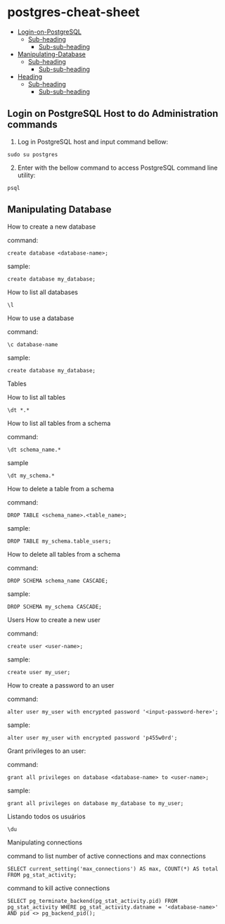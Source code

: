 # postgres-cheat-sheet
- [Login-on-PostgreSQL](#Login-on-PostgreSQL-Host-to-do-Administration-commands)
  * [Sub-heading](#sub-heading)
    + [Sub-sub-heading](#sub-sub-heading)
- [Manipulating-Database](#Manipulating-Database)
  * [Sub-heading](#sub-heading-1)
    + [Sub-sub-heading](#sub-sub-heading-1)
- [Heading](#heading-2)
  * [Sub-heading](#sub-heading-2)
    + [Sub-sub-heading](#sub-sub-heading-2)


## Login on PostgreSQL Host to do Administration commands

1. Log in PostgreSQL host and input command bellow:

```sudo su postgres```


2. Enter with the bellow command to access PostgreSQL command line utility:

```psql```



## Manipulating Database

How to create a new database

command:

```create database <database-name>;```

sample:

```create database my_database;```

How to list all databases

```\l```

How to use a database

command:

```\c database-name```

sample:

```create database my_database;```

Tables

How to list all tables

```\dt *.*```

How to list all tables from a schema

command:

```\dt schema_name.*```

sample

```\dt my_schema.*```

How to delete a table from a schema

command:

```DROP TABLE <schema_name>.<table_name>;```

sample:

```DROP TABLE my_schema.table_users;```

How to delete all tables from a schema

command:

```DROP SCHEMA schema_name CASCADE;```

sample:

```DROP SCHEMA my_schema CASCADE;```

Users
How to create a new user

command:

```create user <user-name>;```

sample:

```create user my_user;```

How to create a password to an user

command:

```alter user my_user with encrypted password '<input-password-here>';```

sample:

```alter user my_user with encrypted password 'p455w0rd';```

Grant privileges to an user:

command:

```grant all privileges on database <database-name> to <user-name>;```

sample:

```grant all privileges on database my_database to my_user;```

Listando todos os usuários

```\du```



Manipulating connections

command to list number of active connections and max connections

```SELECT current_setting('max_connections') AS max, COUNT(*) AS total FROM pg_stat_activity;```

command to kill active connections

```SELECT pg_terminate_backend(pg_stat_activity.pid) FROM pg_stat_activity WHERE pg_stat_activity.datname = '<database-name>' AND pid <> pg_backend_pid();```
